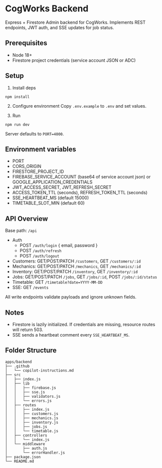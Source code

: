 # CogWorks Backend

Express + Firestore Admin backend for CogWorks. Implements REST endpoints, JWT auth, and SSE updates for job status.

## Prerequisites

- Node 18+
- Firestore project credentials (service account JSON or ADC)

## Setup

1) Install deps
```
npm install
```

2) Configure environment
Copy `.env.example` to `.env` and set values.

3) Run
```
npm run dev
```

Server defaults to `PORT=4000`.

## Environment variables

- PORT
- CORS_ORIGIN
- FIRESTORE_PROJECT_ID
- FIREBASE_SERVICE_ACCOUNT (base64 of service account json) or GOOGLE_APPLICATION_CREDENTIALS
- JWT_ACCESS_SECRET, JWT_REFRESH_SECRET
- ACCESS_TOKEN_TTL (seconds), REFRESH_TOKEN_TTL (seconds)
- SSE_HEARTBEAT_MS (default 15000)
- TIMETABLE_SLOT_MIN (default 60)
 

## API Overview

Base path: `/api`

- Auth
  - POST `/auth/login` { email, password }
  - POST `/auth/refresh`
  - POST `/auth/logout`
- Customers: GET/POST/PATCH `/customers`, GET `/customers/:id`
- Mechanics: GET/POST/PATCH `/mechanics`, GET `/mechanics/:id`
- Inventory: GET/POST/PATCH `/inventory`, GET `/inventory/:id`
- Jobs: GET/POST/PATCH `/jobs`, GET `/jobs/:id`, POST `/jobs/:id/status`
- Timetable: GET `/timetable?date=YYYY-MM-DD`
- SSE: GET `/events`

All write endpoints validate payloads and ignore unknown fields.

## Notes

- Firestore is lazily initialized. If credentials are missing, resource routes will return 503.
- SSE sends a heartbeat comment every `SSE_HEARTBEAT_MS`.

## Folder Structure

```
apps/backend
├── .github
│   └── copilot-instructions.md
├── src
│   ├── index.js
│   ├── lib
│   │   ├── firebase.js
│   │   ├── sse.js
│   │   ├── validators.js
│   │   └── errors.js
│   ├── routes
│   │   ├── index.js
│   │   ├── customers.js
│   │   ├── mechanics.js
│   │   ├── inventory.js
│   │   ├── jobs.js
│   │   └── timetable.js
│   ├── controllers
│   │   └── index.js
│   └── middleware
│       ├── auth.js
│       └── errorHandler.js
├── package.json
└── README.md
```